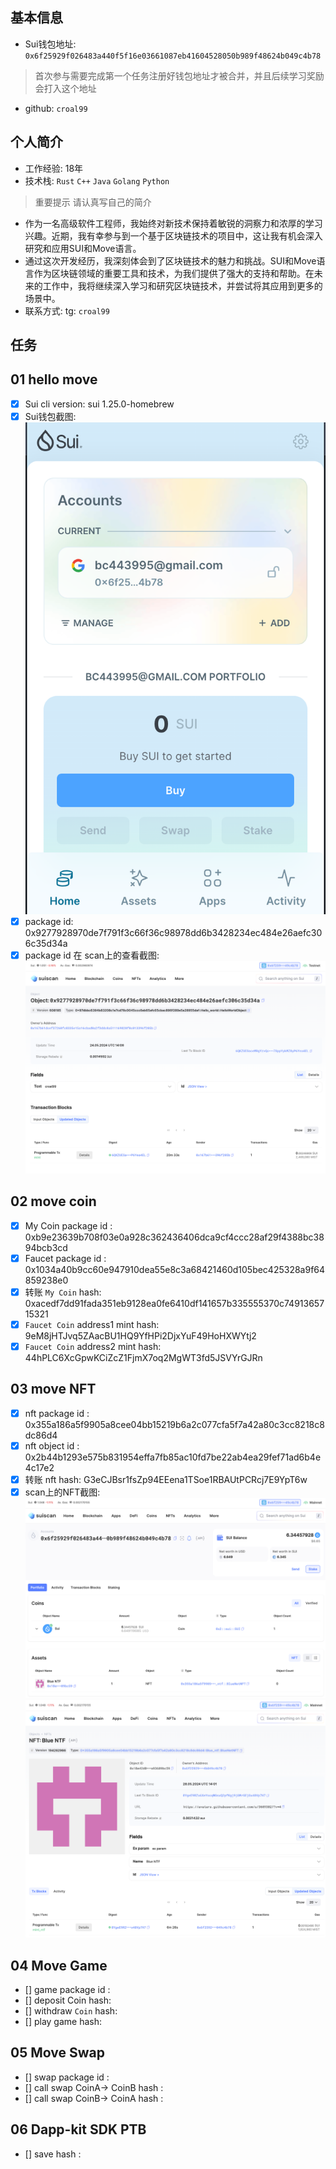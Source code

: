 ## 基本信息
- Sui钱包地址: `0x6f25929f026483a440f5f16e03661087eb41604528050b989f48624b049c4b78`
> 首次参与需要完成第一个任务注册好钱包地址才被合并，并且后续学习奖励会打入这个地址
- github: `croal99`

## 个人简介
- 工作经验: 18年
- 技术栈: `Rust` `C++` `Java` `Golang` `Python`
> 重要提示 请认真写自己的简介
- 作为一名高级软件工程师，我始终对新技术保持着敏锐的洞察力和浓厚的学习兴趣。近期，我有幸参与到一个基于区块链技术的项目中，这让我有机会深入研究和应用SUI和Move语言。
- 通过这次开发经历，我深刻体会到了区块链技术的魅力和挑战。SUI和Move语言作为区块链领域的重要工具和技术，为我们提供了强大的支持和帮助。在未来的工作中，我将继续深入学习和研究区块链技术，并尝试将其应用到更多的场景中。
- 联系方式: tg: `croal99` 

## 任务

##   01 hello move  
- [x] Sui cli version: sui 1.25.0-homebrew
- [x] Sui钱包截图: ![Sui钱包截图](./images/task_01_image_01.png)
- [x] package id: 0x9277928970de7f791f3c66f36c98978dd6b3428234ec484e26aefc306c35d34a
- [X] package id 在 scan上的查看截图:![Scan截图](./images/task_01_image_02.png)

##   02 move coin
- [x] My Coin package id : 0xb9e23639b708f03e0a928c362436406dca9cf4ccc28af29f4388bc3894bcb3cd
- [x] Faucet package id : 0x1034a40b9cc60e947910dea55e8c3a68421460d105bec425328a9f64859238e0
- [x] 转账 `My Coin` hash: 0xacedf7dd91fada351eb9128ea0fe6410df141657b335555370c7491365715321
- [x] `Faucet Coin` address1 mint hash: 9eM8jHTJvq5ZAacBU1HQ9YfHPi2DjxYuF49HoHXWYtj2
- [x] `Faucet Coin` address2 mint hash: 44hPLC6XcGpwKCiZcZ1FjmX7oq2MgWT3fd5JSVYrGJRn

##   03 move NFT
- [x] nft package id : 0x355a186a5f9905a8cee04bb15219b6a2c077cfa5f7a42a80c3cc8218c8dc86d4
- [x] nft object id : 0x2b44b1293e575b831954effa7fb85ac10fd7be22ab4ea29fef71ad6b4e4c17e2
- [x] 转账 nft  hash: G3eCJBsr1fsZp94EEena1TSoe1RBAUtPCRcj7E9YpT6w
- [x] scan上的NFT截图:![Scan截图](./images/task_03_image_01.png) ![截图2](./images/task_03_image_02.png)

##   04 Move Game
- [] game package id :
- [] deposit Coin hash:
- [] withdraw `Coin` hash:
- [] play game hash:

##   05 Move Swap
- [] swap package id :
- [] call swap CoinA-> CoinB  hash :
- [] call swap CoinB-> CoinA  hash :

##   06 Dapp-kit SDK PTB
- [] save hash :
